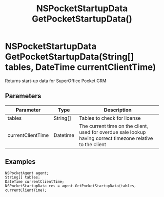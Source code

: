 ﻿---
uid: crmscript_class_nspocketagent_getpocketstartupdata
title: NSPocketStartupData GetPocketStartupData()
intellisense: NSPocketAgent.GetPocketStartupData
keywords: NSPocketAgent, GetPocketStartupData, GetPocketStartupData(String[],DateTime)
so.topic: reference
---

# NSPocketStartupData GetPocketStartupData(String[] tables, DateTime currentClientTime)

Returns start-up data for SuperOffice Pocket CRM

## Parameters

| Parameter | Type | Description |
|---|---|---|
| tables | String[] | Tables to check for license |
| currentClientTime | Datetime | The current time on the client, used for overdue sale lookup having correct timezone relative to the client |

## Examples

```crmscript
NSPocketAgent agent;
String[] tables;
DateTime currentClientTime;
NSPocketStartupData res = agent.GetPocketStartupData(tables, currentClientTime);
```
